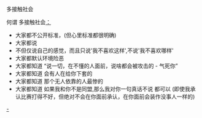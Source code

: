 
多接触社会

何谓 多接触社会[：](#ppl)
- 大家都不公开标准，(但心里标准都很明确)
- 大家都说
- 不但仅说自己的感觉，而且只说'我不喜欢这样',不说'我不喜欢哪样'
- 大家都默认环境险恶
- 大家都知道 “说一切，在不懂的人面前，说啥都会被攻击的 - 气死你”
- 大家都知道 会有人在给你下套的
- 大家都知道 那个无人依靠的人最惨的
- 大家都知道 如果我和你不是同盟,那么我对你一句真话不说 都可以 (即使我承认比赛打得不好，但绝对不会在你面前承认，在你面前会装作没事人一样的)



[-](https://github.com/7900ms/000nottheater_deserted_systemsoftware/blob/master/local-window/t.md#大美女，就是树大招风)
